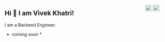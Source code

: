 <a href="https://www.linkedin.com/in/vivekkhatri007" target="_blank" rel="nofollow"><img align="right" alt="Vivek's LinkedIn" width="22px" src="https://cdn.jsdelivr.net/npm/simple-icons@v3/icons/linkedin.svg" /></a><a href="https://tech.peculiarvivek.com" target="_blank" rel="nofollow"><img align="right" alt="Vivek's Tech Blog" width="22px" src="https://cdn.jsdelivr.net/npm/simple-icons@8.2.0/icons/hashnode.svg" /></a>

## Hi 👋 I am Vivek Khatri! 
I am a Backend Engineer. 

* coming soon *

